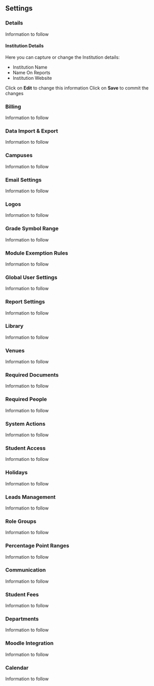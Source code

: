 ## **Settings**

### **Details**

Information to follow

#### **Institution Details**

Here you can capture or change the Institution details:

- Institution Name
- Name On Reports
- Institution Website

Click on **Edit** to change this information
Click on **Save** to commit the changes

### **Billing**

Information to follow

### **Data Import & Export**

Information to follow

### **Campuses**

Information to follow

### **Email Settings**

Information to follow

### **Logos**

Information to follow

### **Grade Symbol Range**

Information to follow

### **Module Exemption Rules**

Information to follow

### **Global User Settings**

Information to follow

### **Report Settings**

Information to follow

### **Library**

Information to follow

### **Venues**

Information to follow

### **Required Documents**

Information to follow

### **Required People**

Information to follow

### **System Actions**

Information to follow

### **Student Access**

Information to follow

### **Holidays**

Information to follow

### **Leads Management**

Information to follow

### **Role Groups**

Information to follow

### **Percentage Point Ranges**

Information to follow

### **Communication**

Information to follow

### **Student Fees**

Information to follow

### **Departments**

Information to follow

### **Moodle Integration**

Information to follow

### **Calendar**

Information to follow
